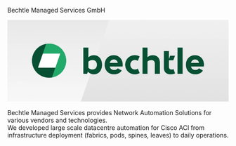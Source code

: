 Bechtle Managed Services GmbH

![image](../assets/bechtle_logo.png)

Bechtle Managed Services provides Network Automation Solutions for various vendors and technologies.<br>
We developed large scale datacentre automation for Cisco ACI from infrastructure deployment (fabrics, pods, spines, leaves) to daily operations.<br>
